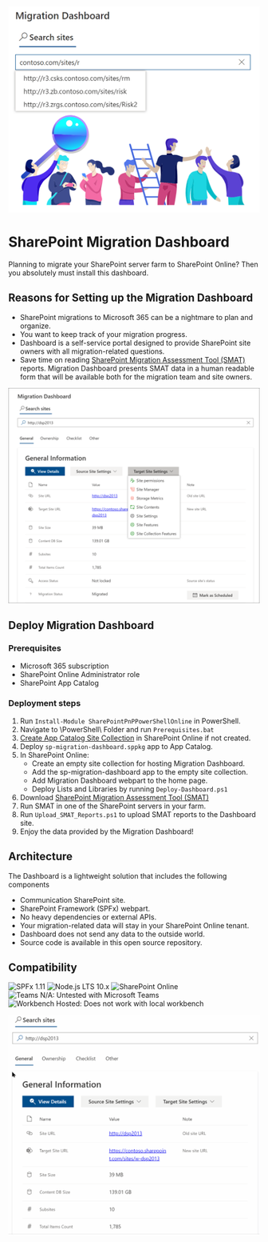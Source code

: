 ![](IMG/search.png)
# SharePoint Migration Dashboard
Planning to migrate your SharePoint server farm to SharePoint Online? Then you absolutely must install this dashboard.

## Reasons for Setting up the Migration Dashboard

 - SharePoint migrations to Microsoft 365 can be a nightmare to plan and organize.
 - You want to keep track of your migration progress.
 - Dashboard is a self-service portal designed to provide SharePoint site owners with all migration-related questions.
 - Save time on reading [SharePoint Migration Assessment Tool (SMAT)](https://www.microsoft.com/en-us/download/details.aspx?id=53598&WT.mc_id=rss_alldownloads_all) reports. Migration Dashboard presents SMAT data in a human readable form that will be available both for the migration team and site owners.


![](IMG/siteInfo.png)
## Deploy Migration Dashboard

### Prerequisites

- Microsoft 365 subscription
- SharePoint Online Administrator role
- SharePoint App Catalog

### Deployment steps

1. Run `Install-Module SharePointPnPPowerShellOnline` in PowerShell.
1. Navigate to \PowerShell\ Folder and run `Prerequisites.bat`
1. [Create App Catalog Site Collection](https://docs.microsoft.com/en-us/sharepoint/use-app-catalog#step-1-create-the-app-catalog-site-collection) in SharePoint Online if not created.
1. Deploy `sp-migration-dashboard.sppkg` app to App Catalog.
1. In SharePoint Online: 
   * Create an empty site collection for hosting Migration Dashboard.
   * Add the sp-migration-dashboard app to the empty site collection.
   * Add Migration Dashboard webpart to the home page.
   * Deploy Lists and Libraries by running `Deploy-Dashboard.ps1`
1. Download [SharePoint Migration Assessment Tool (SMAT)](https://www.microsoft.com/en-us/download/details.aspx?id=53598&WT.mc_id=rss_alldownloads_all)
1. Run SMAT in one of the SharePoint servers in your farm. 
1. Run `Upload_SMAT_Reports.ps1` to upload SMAT reports to the Dashboard site.
1. Enjoy the data provided by the Migration Dashboard!

## Architecture

The Dashboard is a lightweight solution that includes the following components
- Communication SharePoint site.
- SharePoint Framework (SPFx) webpart.
- No heavy dependencies or external APIs.
- Your migration-related data will stay in your SharePoint Online tenant.
- Dashboard does not send any data to the outside world.
- Source code is available in this open source repository.

 ## Compatibility

![SPFx 1.11](https://img.shields.io/badge/SPFx-1.11.0-green.svg) 
![Node.js LTS 10.x](https://img.shields.io/badge/Node.js-LTS%2010.x-green.svg) 
![SharePoint Online](https://img.shields.io/badge/SharePoint-Online-yellow.svg) 
![Teams N/A: Untested with Microsoft Teams](https://img.shields.io/badge/Teams-N%2FA-lightgrey.svg "Untested with Microsoft Teams") 
![Workbench Hosted: Does not work with local workbench](https://img.shields.io/badge/Workbench-Hosted-yellow.svg "Does not work with local workbench")

![](IMG/tabs.gif)
